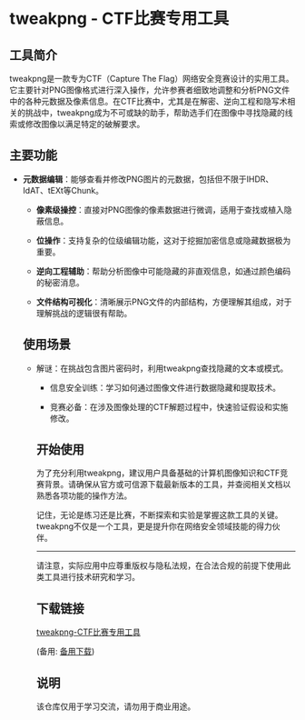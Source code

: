 # tweakpng - CTF比赛专用工具

## 工具简介

tweakpng是一款专为CTF（Capture The Flag）网络安全竞赛设计的实用工具。它主要针对PNG图像格式进行深入操作，允许参赛者细致地调整和分析PNG文件中的各种元数据及像素信息。在CTF比赛中，尤其是在解密、逆向工程和隐写术相关的挑战中，tweakpng成为不可或缺的助手，帮助选手们在图像中寻找隐藏的线索或修改图像以满足特定的破解要求。

## 主要功能

- **元数据编辑**：能够查看并修改PNG图片的元数据，包括但不限于IHDR、IdAT、tEXt等Chunk。

  - **像素级操控**：直接对PNG图像的像素数据进行微调，适用于查找或植入隐蔽信息。

  - **位操作**：支持复杂的位级编辑功能，这对于挖掘加密信息或隐藏数据极为重要。

  - **逆向工程辅助**：帮助分析图像中可能隐藏的非直观信息，如通过颜色编码的秘密消息。

  - **文件结构可视化**：清晰展示PNG文件的内部结构，方便理解其组成，对于理解挑战的逻辑很有帮助。

  ## 使用场景

  - 解谜：在挑战包含图片密码时，利用tweakpng查找隐藏的文本或模式。

    - 信息安全训练：学习如何通过图像文件进行数据隐藏和提取技术。

    - 竞赛必备：在涉及图像处理的CTF解题过程中，快速验证假设和实施修改。

    ## 开始使用

    为了充分利用tweakpng，建议用户具备基础的计算机图像知识和CTF竞赛背景。请确保从官方或可信源下载最新版本的工具，并查阅相关文档以熟悉各项功能的操作方法。

    记住，无论是练习还是比赛，不断探索和实验是掌握这款工具的关键。tweakpng不仅是一个工具，更是提升你在网络安全领域技能的得力伙伴。

    ---

    请注意，实际应用中应尊重版权与隐私法规，在合法合规的前提下使用此类工具进行技术研究和学习。

    ## 下载链接
    [tweakpng-CTF比赛专用工具](https://pan.quark.cn/s/7c59bf58b274) 

    (备用: [备用下载](https://pan.baidu.com/s/1zsVxhDvT656nU98NlC1MjQ?pwd=1234))

    ## 说明

    该仓库仅用于学习交流，请勿用于商业用途。
